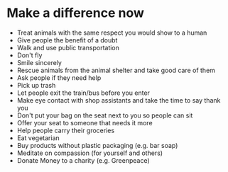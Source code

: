 # Make a difference now
- Treat animals with the same respect you would show to a human
- Give people the benefit of a doubt
- Walk and use public transportation
- Don't fly
- Smile sincerely
- Rescue animals from the animal shelter and take good care of them
- Ask people if they need help
- Pick up trash
- Let people exit the train/bus before you enter
- Make eye contact with shop assistants and take the time to say thank you
- Don't put your bag on the seat next to you so people can sit
- Offer your seat to someone that needs it more
- Help people carry their groceries
- Eat vegetarian
- Buy products without plastic packaging (e.g. bar soap)
- Meditate on compassion (for yourself and others)
- Donate Money to a charity (e.g. Greenpeace)

